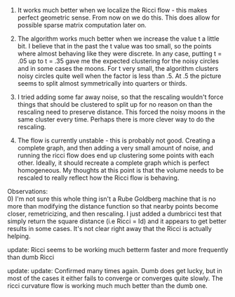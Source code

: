 



1) It works much better when we localize the Ricci flow - this makes perfect geometric sense. From now on we do this.  This does allow for possible sparse matrix computation later on. 

2) The algorithm works much better when we increase the value t a little bit.  I believe that in the past the t value was too small, so the points where almost behaving like they were discrete.  In any case, putting t = .05 up to t = .35 gave me the expected clustering for the noisy circles and in some cases the moons.  For t very small, the algorithm clusters noisy circles quite well when the factor is less than .5.   At .5 the picture seems to split almost symmetrically into quarters or thirds.  


3) I tried adding some far away noise, so that the rescaling wouldn't force things that should be clustered to split up for no reason on than the rescaling need to preserve distance.  This forced the noisy moons in the same cluster every time.  Perhaps there is more clever way to do the rescaling.  

4) The flow is currently unstable - this is probably not good.  Creating a complete graph, and then adding a very small amount of noise, and running the ricci flow does end up clustering some points with each other.  Ideally, it should recreate a complete graph which is perfect homogeneous.    My thoughts at this point is that the volume needs to be rescaled to really reflect how the Ricci flow is behaving.  



Observations:  
0) I'm not sure this whole thing isn't a Rube Goldberg machine that is no more than modifying the distance function so that nearby points become closer, remetricizing, and then rescaling.  I just added a dumbricci test that simply return the square distance (i.e Ricci = Id) and it appears to get better results in some cases.   It's not clear right away that the Ricci is actually helping.   


update:  Ricci seems to be working much betterm faster and more frequently than dumb Ricci

update: update:  Confirmed many times again.  Dumb does get lucky, but in most of the cases it either fails to converge or converges quite slowly.  The ricci curvature flow is working much much better than the dumb one. 
